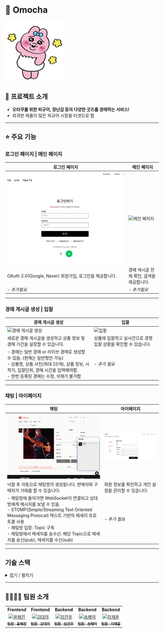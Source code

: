 # 🧸 **Omocha**

<img src="https://github.com/limbaba1120/limbaba1120_images/blob/master/notion_image/opanchu.jpeg" width="200px;" alt="Omocha Logo">

## 📖 **프로젝트 소개**

- **오타쿠를 위한 피규어, 장난감 등의 다양한 굿즈를 경매하는 서비스!**
- 희귀한 제품이 많은 피규어 시장을 타겟으로 함

---

## ⭐ **주요 기능**

### **로그인 페이지 | 메인 페이지**

| 로그인 페이지                                                                                                 | 메인 페이지                                                                                                     |
|----------------------------------------------------------------------------------------------------------|------------------------------------------------------------------------------------------------------------|
| ![로그인 페이지](https://github.com/limbaba1120/limbaba1120_images/blob/master/notion_image/omocha_login.gif)| ![메인 페이지](https://github.com/limbaba1120/limbaba1120_images/blob/master/notion_image/omocha_mainpage.gif)  |
| OAuth 2.0(Google, Naver) 회원가입, 로그인을 제공합니다.                                                              | 경매 게시글 전체 확인, 검색을 제공합니다.                                                                                   |
| - *추가필요*                                                                                                | - *추가필요*                                                                                                   |

---

### **경매 게시글 생성 | 입찰**

| 경매 게시글 생성                                                                                                                                 | 입찰                                                                                                       |
|-------------------------------------------------------------------------------------------------------------------------------------------|----------------------------------------------------------------------------------------------------------|
| ![경매 게시글 생성](https://github.com/limbaba1120/limbaba1120_images/blob/master/notion_image/omocha_auction_create_new.gif)                        | ![입찰](https://github.com/limbaba1120/limbaba1120_images/blob/master/notion_image/omocha_bid.gif) |
| 새로운 경매 게시글을 생성하고 상품 정보 및 경매 기간을 설정할 수 있습니다.                                                                                               | 상품에 입찰하고 실시간으로 경쟁 입찰 상황을 확인할 수 있습니다.                                                                     |
| - 경매는 일반 경매 or 라이브 경매로 생성할 수 있음. (현재는 일반형만 가능) <br/> - 상품명, 상품 사진(최대 10개), 상품 정보, 시작가, 입찰단위, 경매 시간을 입력해야함. <br/> - 한번 등록된 경매는 수정, 삭제가 불가함 | -  *추가 필요*                                                                                               |

---

### **채팅 | 마이페이지**

| 채팅                                                                                                                                                                                                                            | 마이페이지                                                                                                    |
|-------------------------------------------------------------------------------------------------------------------------------------------------------------------------------------------------------------------------------|----------------------------------------------------------------------------------------------------------|
| ![채팅](https://github.com/limbaba1120/limbaba1120_images/blob/master/notion_image/omocha_chat.gif)                                                                                                                     | <img src="https://github.com/limbaba1120/limbaba1120_images/blob/master/notion_image/omocha_mypage.png"> |
| 낙찰 후 자동으로 채팅방이 생성됩니다. 판매자와 구매자가 거래를 할 수 있습니다.                                                                                                                                                                                 | 회원 정보를 확인하고 개인 설정을 관리할 수 있습니다.                                                                           |
| - 채팅방에 들어가면 WebSocket이 연결되고 상대방에게 메시지를 보낼 수 있음.   <br/> - STOMP(Simple/Streaming Text Oriented Messaging Protocal) 텍스트 기반의 메세지 프로토콜 사용 <br/> - 채팅방 입장: Topic 구독 <br/> - 채팅방에서 메세지를 송수신: 해당 Topic으로 메세지를 송신(pub), 메세지를 수신(sub) | - *추가 필요*                                                                                                |

---




## **기술 스택**

<details>
<summary> 접기 / 펼치기</summary>

Framework<BR>
<img src="https://img.shields.io/badge/Spring_Boot-6DB33F?style=for-the-badge&logo=Spring-Boot&logoColor=white"><br>

Language<BR>
<img src="https://img.shields.io/badge/Java_17-ED8B00?style=for-the-badge&logo=openjdk&logoColor=white"><br>

INFRA<BR>
<img src="https://img.shields.io/badge/AWS_EC2-FF9900?style=for-the-badge&logo=amazon-aws&logoColor=white"> <img src="https://img.shields.io/badge/AWS_RDS-FF9900?style=for-the-badge&logo=amazon-aws&logoColor=white"> <img src="https://img.shields.io/badge/AWS_S3-FF9900?style=for-the-badge&logo=amazon-aws&logoColor=white"> <img src="https://img.shields.io/badge/PostgreSQL-4169E1?style=for-the-badge&logo=postgresql&logoColor=white"><br>

CI/CD<BR>
<img src="https://img.shields.io/badge/Docker-2496ED?style=for-the-badge&logo=docker&logoColor=white"> <img src="https://img.shields.io/badge/GitHub_Actions-2088FF?style=for-the-badge&logo=github-actions&logoColor=white"><br>

Version Control<BR>
<img src="https://img.shields.io/badge/Git-F05032?style=for-the-badge&logo=git&logoColor=white"> <img src="https://img.shields.io/badge/GitHub-2088FF?style=for-the-badge&logo=github&logoColor=white"><br>

</details>

---

## 👨‍👩‍👧‍👦 **팀원 소개**

<table>
  <tr>
    <td align="center"><b>Frontend</b></td>
    <td align="center"><b>Frontend</b></td>
    <td align="center"><b>Backend</b></td>
    <td align="center"><b>Backend</b></td>
    <td align="center"><b>Backend</b></td>
  </tr>
  <tr>
    <td align="center">
      <a href="https://github.com/haejinyun">
        <img src="https://avatars.githubusercontent.com/u/86779590?v=4" width="100px;" alt="윤해진"/><br />
        <sub><b>팀장 : 윤해진</b></sub>
      </a>
    </td>
    <td align="center">
      <a href="https://github.com/kimeodml">
        <img src="https://avatars.githubusercontent.com/u/88065770?v=4" width="100px;" alt="김대의"/><br />
        <sub><b>팀원 : 김대의</b></sub>
      </a>
    </td>
    <td align="center">
      <a href="https://github.com/limbaba1120">
        <img src="https://avatars.githubusercontent.com/u/102224840?v=4" width="100px;" alt="임건우"/><br />
        <sub><b>팀원 : 임건우</b></sub>
      </a>
    </td>
    <td align="center">
      <a href="https://github.com/ss0ngcode">
        <img src="https://avatars.githubusercontent.com/u/86779839?v=4" width="100px;" alt="송해덕"/><br />
        <sub><b>팀원 : 송해덕</b></sub>
      </a>
    </td>
    <td align="center">
      <a href="https://github.com/gooot">
        <img src="https://avatars.githubusercontent.com/u/26480629?v=4" width="100px;" alt="이재윤"/><br />
        <sub><b>팀원 : 이재윤</b></sub>
      </a>
    </td>
  </tr>
</table>
